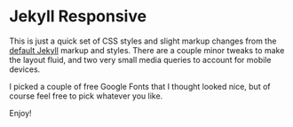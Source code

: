# Jekyll Responsive

This is just a quick set of CSS styles and slight markup changes from the [default Jekyll](http://jekyllrb.com/) markup and styles. There are a couple minor tweaks to make the layout fluid, and two very small media queries to account for mobile devices.

I picked a couple of free Google Fonts that I thought looked nice, but of course feel free to pick whatever you like.

Enjoy!